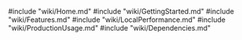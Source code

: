 #include "wiki/Home.md"
#include "wiki/GettingStarted.md"
#include "wiki/Features.md"
#include "wiki/LocalPerformance.md"
#include "wiki/ProductionUsage.md"
#include "wiki/Dependencies.md"